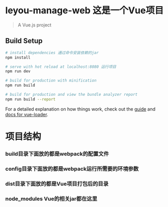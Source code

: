 # leyou-manage-web 这是一个Vue项目

> A Vue.js project

## Build Setup

``` bash
# install dependencies 通过命令安装依赖的jar
npm install

# serve with hot reload at localhost:8080 运行项目
npm run dev

# build for production with minification
npm run build

# build for production and view the bundle analyzer report
npm run build --report
```

For a detailed explanation on how things work, check out the [guide](http://vuejs-templates.github.io/webpack/) and [docs for vue-loader](http://vuejs.github.io/vue-loader).





# 项目结构
### build目录下面放的都是webpack的配置文件
### config目录下面放的都是webpack运行所需要的环境参数
### dist目录下面放的都是Vue项目打包后的目录
### node_modules Vue的相关jar都在这里


